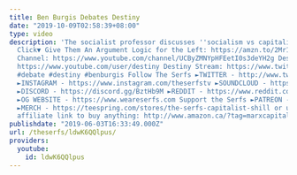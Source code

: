 ```yaml
---
title: Ben Burgis Debates Destiny
date: "2019-10-09T02:58:39+08:00"
type: video
description: 'The socialist professor discusses ''socialism vs capitalism'' with Destiny.
  Click▼ Give Them An Argument Logic for the Left: https://amzn.to/2Mr1vc1 Ben Burgis
  Channel: https://www.youtube.com/channel/UCByZMNYpHFEetI0s3deYH2g Destiny Channel:
  https://www.youtube.com/user/destiny Destiny Stream: https://www.twitch.tv/destiny
  #debate #destiny #benburgis Follow The Serfs ►TWITTER - http://www.twitter.com/theserfstv
  ►INSTAGRAM - https://www.instagram.com/theserfstv ►SOUNDCLOUD - https://soundcloud.com/theserfstv
  ►DISCORD - https://discord.gg/BztHb9M ►REDDIT - https://www.reddit.com/r/theserfstv
  ►OG WEBSITE - https://www.weareserfs.com Support the Serfs ►PATREON - http://www.patreon.com/theserfstv
  ►MERCH - https://teespring.com/stores/the-serfs-capitalist-shill or use The Serfs
  affiliate link to buy anything: http://www.amazon.ca/?tag=marxcapital-20'
publishdate: "2019-06-03T16:33:49.000Z"
url: /theserfs/ldwK6QQlpus/
providers:
  youtube:
    id: ldwK6QQlpus
---
```

